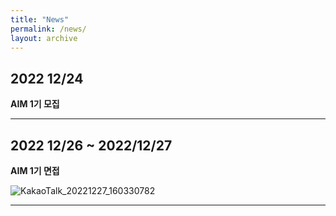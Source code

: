 ```yaml
---
title: "News"
permalink: /news/
layout: archive
---
```

  
## 2022 12/24
**AIM 1기 모집**

---
## 2022 12/26 ~ 2022/12/27
**AIM 1기 면접**

![KakaoTalk_20221227_160330782](https://user-images.githubusercontent.com/120550652/209646671-ced98161-2673-4444-9bfb-624ce4ab78f4.jpg)

---
